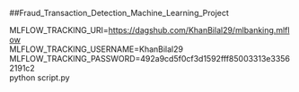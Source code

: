 ##Fraud_Transaction_Detection_Machine_Learning_Project

MLFLOW_TRACKING_URI=https://dagshub.com/KhanBilal29/mlbanking.mlflow \
MLFLOW_TRACKING_USERNAME=KhanBilal29 \
MLFLOW_TRACKING_PASSWORD=492a9cd5f0cf3d1592fff85003313e33562191c2 \
python script.py  